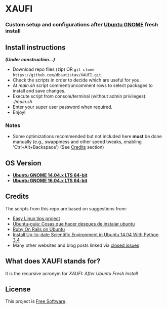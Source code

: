 # XAUFI
### Custom setup and configurations after [Ubuntu GNOME](http://ubuntugnome.org/) fresh install

## Install instructions
***(Under construction...)***
- Download repo files (zip) OR `git clone https://github.com/dbautistav/XAUFI.git`.
- Check the scripts in order to decide which are useful for you.
- At *main.sh* script comment/uncomment rows to select packages to install and save changes.
- Execute script from console/terminal (without admin privileges): *./main.sh*
- Enter your super user password when required.
- Enjoy!

### Notes
- Some optimizations recommended but not included here **must** be done manually (e.g., swappiness and other speed tweaks, enabling 'Ctrl+Alt+Backspace') (See [Credits](#credits) section)

## OS Version
- [**Ubuntu GNOME 14.04.x LTS 64-bit**](https://github.com/dbautistav/XAUFI/tree/gnome-14.04.x-lts-64bit)
- [**Ubuntu GNOME 16.04.x LTS 64-bit**](https://github.com/dbautistav/XAUFI/tree/gnome-16.04.x-lts-64bit)

## Credits
The scripts from this repo are based on suggestions from:
- [Easy Linux tips project](https://sites.google.com/site/easylinuxtipsproject/)
- [Ubuntu-guia: Cosas que hacer despues de instalar ubuntu](http://www.ubuntu-guia.com/2014/04/despues-de-instalar-ubuntu.html)
- [Ruby On Rails on Ubuntu](https://www.gorails.com/setup/ubuntu/16.04)
- [Install Up-to-date Scientific Environment in Ubuntu 14.04 With Python 3.4](http://bikulov.org/blog/2014/05/14/install-up-to-date-scientific-environment-in-ubuntu-14-dot-04-with-python-3-dot-4/)
- Many other websites and blog posts linked via [closed issues](https://github.com/dbautistav/XAUFI/issues?q=is:issue+is:closed)

## What does XAUFI stands for?
It is the recursive acronym for *XAUFI: After Ubuntu Fresh Install*

## License
This project is [Free Software](https://raw.githubusercontent.com/dbautistav/XAUFI/sources/LICENSE).

